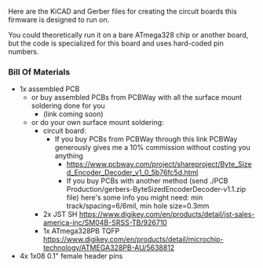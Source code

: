 Here are the KiCAD and Gerber files for creating the circuit boards this firmware is designed to run on.

You could theoretically run it on a bare ATmega328 chip or another board, but the code is specialized for this board and uses hard-coded pin numbers.

### Bill Of Materials

* 1x assembled PCB
   * or buy assembled PCBs from PCBWay with all the surface mount soldering done for you
      * (link coming soon)
   * or do your own surface mount soldering:
      * circuit board:
         * If you buy PCBs from PCBWay through this link PCBWay generously gives me a 10% commission without costing you anything
            * https://www.pcbway.com/project/shareproject/Byte_Sized_Encoder_Decoder_v1_0_5b76fc5d.html
            * If you buy PCBs with another method (send ./PCB Production/gerbers-ByteSizedEncoderDecoder-v1.1.zip file) here's some info you might need: min track/spacing=6/6mil, min hole size=0.3mm
      * 2x JST SH https://www.digikey.com/en/products/detail/jst-sales-america-inc/SM04B-SRSS-TB/926710
      * 1x ATmega328PB TQFP https://www.digikey.com/en/products/detail/microchip-technology/ATMEGA328PB-AU/5638812
* 4x 1x08 0.1" female header pins
